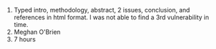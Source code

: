 1. Typed intro, methodology, abstract, 2 issues, conclusion, and references in html format. I was not able to find a 3rd vulnerability in time. 
2. Meghan O'Brien 
3. 7 hours